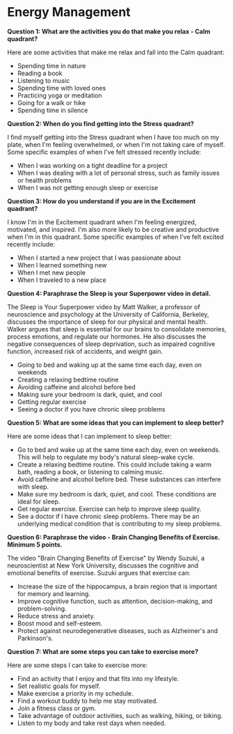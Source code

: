 # Energy Management

**Question 1: What are the activities you do that make you relax - Calm quadrant?**

Here are some activities that make me relax and fall into the Calm quadrant:

* Spending time in nature
* Reading a book
* Listening to music
* Spending time with loved ones
* Practicing yoga or meditation
* Going for a walk or hike
* Spending time in silence

**Question 2: When do you find getting into the Stress quadrant?**

I find myself getting into the Stress quadrant when I have too much on my plate, when I'm feeling overwhelmed, or when I'm not taking care of myself. Some specific examples of when I've felt stressed recently include:

* When I was working on a tight deadline for a project
* When I was dealing with a lot of personal stress, such as family issues or health problems
* When I was not getting enough sleep or exercise

**Question 3: How do you understand if you are in the Excitement quadrant?**

I know I'm in the Excitement quadrant when I'm feeling energized, motivated, and inspired. I'm also more likely to be creative and productive when I'm in this quadrant. Some specific examples of when I've felt excited recently include:

* When I started a new project that I was passionate about
* When I learned something new
* When I met new people
* When I traveled to a new place

**Question 4: Paraphrase the Sleep is your Superpower video in detail.**

The Sleep is Your Superpower video by Matt Walker, a professor of neuroscience and psychology at the University of California, Berkeley, discusses the importance of sleep for our physical and mental health. Walker argues that sleep is essential for our brains to consolidate memories, process emotions, and regulate our hormones. He also discusses the negative consequences of sleep deprivation, such as impaired cognitive function, increased risk of accidents, and weight gain.

* Going to bed and waking up at the same time each day, even on weekends
* Creating a relaxing bedtime routine
* Avoiding caffeine and alcohol before bed
* Making sure your bedroom is dark, quiet, and cool
* Getting regular exercise
* Seeing a doctor if you have chronic sleep problems

**Question 5: What are some ideas that you can implement to sleep better?**

Here are some ideas that I can implement to sleep better:

* Go to bed and wake up at the same time each day, even on weekends. This will help to regulate my body's natural sleep-wake cycle.
* Create a relaxing bedtime routine. This could include taking a warm bath, reading a book, or listening to calming music.
* Avoid caffeine and alcohol before bed. These substances can interfere with sleep.
* Make sure my bedroom is dark, quiet, and cool. These conditions are ideal for sleep.
* Get regular exercise. Exercise can help to improve sleep quality.
* See a doctor if I have chronic sleep problems. There may be an underlying medical condition that is contributing to my sleep problems.

**Question 6: Paraphrase the video - Brain Changing Benefits of Exercise. Minimum 5 points.**

The video "Brain Changing Benefits of Exercise" by Wendy Suzuki, a neuroscientist at New York University, discusses the cognitive and emotional benefits of exercise. Suzuki argues that exercise can:

* Increase the size of the hippocampus, a brain region that is important for memory and learning.
* Improve cognitive function, such as attention, decision-making, and problem-solving.
* Reduce stress and anxiety.
* Boost mood and self-esteem.
* Protect against neurodegenerative diseases, such as Alzheimer's and Parkinson's.



**Question 7: What are some steps you can take to exercise more?**

Here are some steps I can take to exercise more:

* Find an activity that I enjoy and that fits into my lifestyle.
* Set realistic goals for myself.
* Make exercise a priority in my schedule.
* Find a workout buddy to help me stay motivated.
* Join a fitness class or gym.
* Take advantage of outdoor activities, such as walking, hiking, or biking.
* Listen to my body and take rest days when needed.
